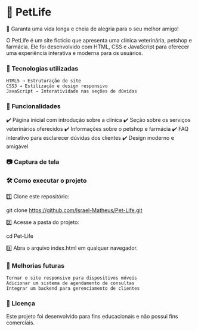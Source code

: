 # 🐾 PetLife

🌟 Garanta uma vida longa e cheia de alegria para o seu melhor amigo!

O PetLife é um site fictício que apresenta uma clínica veterinária, petshop e farmácia. Ele foi desenvolvido com HTML, CSS e JavaScript para oferecer uma experiência interativa e moderna para os usuários.

### 🚀 Tecnologias utilizadas

    HTML5 → Estruturação do site
    CSS3 → Estilização e design responsivo
    JavaScript → Interatividade nas seções de dúvidas

### 🎯 Funcionalidades

✔️ Página inicial com introdução sobre a clínica
✔️ Seção sobre os serviços veterinários oferecidos
✔️ Informações sobre o petshop e farmácia
✔️ FAQ interativo para esclarecer dúvidas dos clientes
✔️ Design moderno e amigável

### 📷 Captura de tela



### 🛠 Como executar o projeto

1️⃣ Clone este repositório:

git clone https://github.com/Israel-Matheus/Pet-Life.git

2️⃣ Acesse a pasta do projeto:

cd Pet-Life

3️⃣ Abra o arquivo index.html em qualquer navegador.

### 📌 Melhorias futuras

    Tornar o site responsivo para dispositivos móveis
    Adicionar um sistema de agendamento de consultas
    Integrar um backend para gerenciamento de clientes

### 📜 Licença

Este projeto foi desenvolvido para fins educacionais e não possui fins comerciais.
